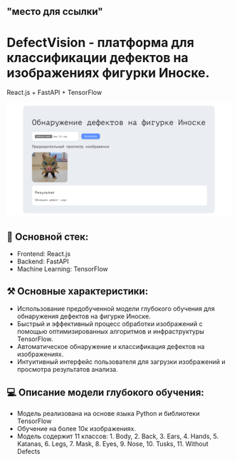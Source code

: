 ## "место для ссылки"
# DefectVision - платформа для классификации дефектов на изображениях фигурки Иноске. 
React.js + FastAPI + TensorFlow

![screenshot](https://github.com/kojifansite/DefectVision/blob/main/Снимок%20экрана%20(32).png)
## 📝 Основной стек:
- Frontend: React.js
- Backend: FastAPI
- Machine Learning: TensorFlow

## ⚒️ Основные характеристики:
- Использование предобученной модели глубокого обучения для обнаружения дефектов на фигурке Иноске.
- Быстрый и эффективный процесс обработки изображений с помощью оптимизированных алгоритмов и инфраструктуры TensorFlow.
- Автоматическое обнаружение и классификация дефектов на изображениях.
- Интуитивный интерфейс пользователя для загрузки изображений и просмотра результатов анализа.

## 💻 Описание модели глубокого обучения:
- Модель реализована на основе языка Python и библиотеки TensorFlow
- Обучение на более 10к изображениях.
- Модель содержит 11 классов: 1. Body, 2. Back, 3. Ears, 4. Hands, 5. Katanas, 6. Legs, 7. Mask, 8. Eyes, 9. Nose, 10. Tusks, 11. Without Defects


